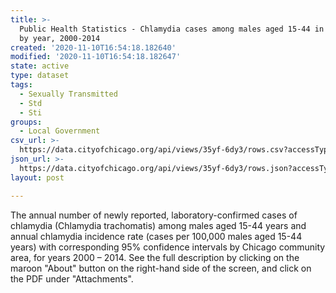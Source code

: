 ```yaml
---
title: >-
  Public Health Statistics - Chlamydia cases among males aged 15-44 in Chicago,
  by year, 2000-2014
created: '2020-11-10T16:54:18.182640'
modified: '2020-11-10T16:54:18.182647'
state: active
type: dataset
tags:
  - Sexually Transmitted
  - Std
  - Sti
groups:
  - Local Government
csv_url: >-
  https://data.cityofchicago.org/api/views/35yf-6dy3/rows.csv?accessType=DOWNLOAD
json_url: >-
  https://data.cityofchicago.org/api/views/35yf-6dy3/rows.json?accessType=DOWNLOAD
layout: post

---
```

The annual number of newly reported, laboratory-confirmed cases of chlamydia (Chlamydia trachomatis) among males aged 15-44 years and annual chlamydia incidence rate (cases per 100,000 males aged 15-44 years) with corresponding 95% confidence intervals by Chicago community area, for years 2000 – 2014. See the full description by clicking on the maroon "About" button on the right-hand side of the screen, and click on the PDF under "Attachments".
